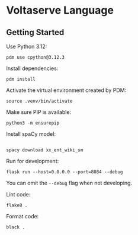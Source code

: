 # Voltaserve Language

## Getting Started

Use Python 3.12:

```shell
pdm use cpython@3.12.3
```

Install dependencies:

```shell
pdm install
```

Activate the virtual environment created by PDM:

```shell
source .venv/bin/activate
```

Make sure PIP is available:

```shell
python3 -m ensurepip
```

Install spaCy model:

```shell:

spacy download xx_ent_wiki_sm
```

Run for development:

```shell
flask run --host=0.0.0.0 --port=8084 --debug
```

You can omit the `--debug` flag when not developing.

Lint code:

```shell
flake8 .
```

Format code:
```shell
black .
```